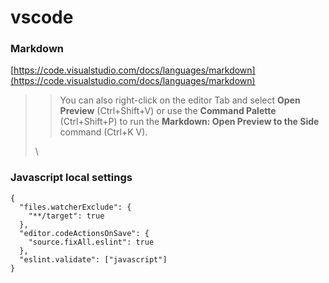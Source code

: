 # vscode

### Markdown

[https://code.visualstudio.com/docs/languages/markdown](https://code.visualstudio.com/docs/languages/markdown)

>
>
> > You can also right-click on the editor Tab and select **Open Preview** (Ctrl+Shift+V) or use the **Command Palette** (Ctrl+Shift+P) to run the **Markdown: Open Preview to the Side** command (Ctrl+K V).
>
> \
>



### Javascript local settings

```
{
  "files.watcherExclude": {
    "**/target": true
  },
  "editor.codeActionsOnSave": {
    "source.fixAll.eslint": true
  },
  "eslint.validate": ["javascript"]
}

```
